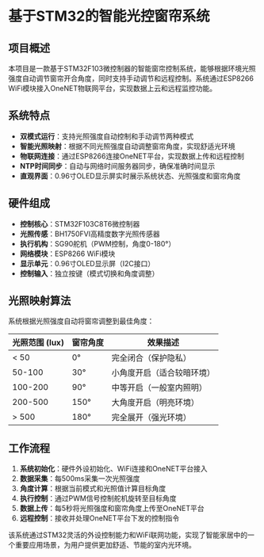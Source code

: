 # 基于STM32的智能光控窗帘系统

## 项目概述

本项目是一款基于STM32F103微控制器的智能窗帘控制系统，能够根据环境光照强度自动调节窗帘开合角度，同时支持手动调节和远程控制。系统通过ESP8266 WiFi模块接入OneNET物联网平台，实现数据上云和远程监控功能。

## 系统特点

- **双模式运行**：支持光照强度自动控制和手动调节两种模式
- **智能光照映射**：根据不同光照强度自动调整窗帘角度，实现舒适光环境
- **物联网连接**：通过ESP8266连接OneNET平台，实现数据上传和远程控制
- **NTP时间同步**：自动与网络时间服务器同步，确保准确时间显示
- **直观界面**：0.96寸OLED显示屏实时展示系统状态、光照强度和窗帘角度

## 硬件组成

- **控制核心**：STM32F103C8T6微控制器
- **光照传感**：BH1750FVI高精度数字光照传感器
- **执行机构**：SG90舵机（PWM控制，角度0-180°）
- **网络模块**：ESP8266 WiFi模块
- **显示单元**：0.96寸OLED显示屏（I2C接口）
- **控制输入**：独立按键（模式切换和角度调整）

## 光照映射算法

系统根据光照强度自动将窗帘调整到最佳角度：

| 光照范围 (lux) | 窗帘角度 | 效果描述                   |
| -------------- | -------- | -------------------------- |
| < 50           | 0°       | 完全闭合（保护隐私）       |
| 50-100         | 30°      | 小角度开启（适合较暗环境） |
| 100-200        | 90°      | 中等开启（一般室内照明）   |
| 200-500        | 150°     | 大角度开启（明亮环境）     |
| > 500          | 180°     | 完全展开（强光环境）       |

## 工作流程

1. **系统初始化**：硬件外设初始化、WiFi连接和OneNET平台接入
2. **数据采集**：每500ms采集一次光照强度
3. **角度计算**：根据当前模式和光照值计算目标角度
4. **执行控制**：通过PWM信号控制舵机旋转至目标角度
5. **数据上传**：每5秒将光照强度和窗帘角度上传至OneNET平台
6. **远程控制**：接收并处理OneNET平台下发的控制指令

该系统通过STM32灵活的外设控制能力和WiFi联网功能，实现了智能家居中的一个重要应用场景，为用户提供更加舒适、节能的室内光环境。